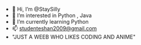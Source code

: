 - 👋 Hi, I’m @StaySilly
- 👀 I’m interested in Python , Java
- 🌱 I’m currently learning Python
- 📫 studenteshan2009@gmail.com
- "JUST A WEEB WHO LIKES CODING AND ANIME"

<!---
StaySilly/StaySilly is a ✨ special ✨ repository because its `README.md` (this file) appears on your GitHub profile.
You can click the Preview link to take a look at your changes.
--->
